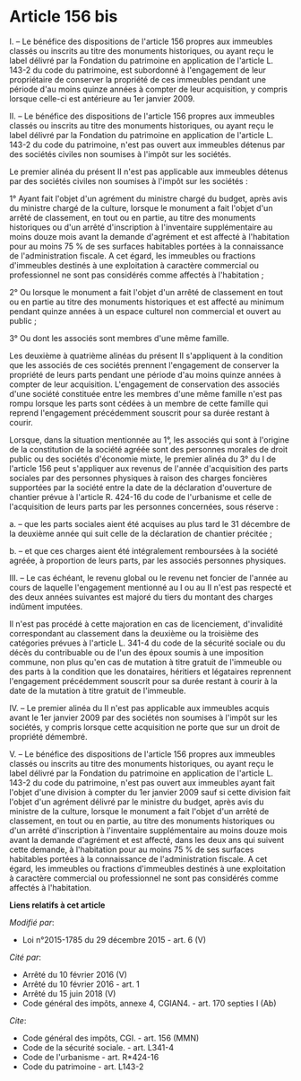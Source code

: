# Article 156 bis

I. – Le bénéfice des dispositions de l'article 156 propres aux immeubles classés ou inscrits au titre des monuments
historiques, ou ayant reçu le label délivré par la Fondation du patrimoine en application de l'article L. 143-2 du code du
patrimoine, est subordonné à l'engagement de leur propriétaire de conserver la propriété de ces immeubles pendant une période
d'au moins quinze années à compter de leur acquisition, y compris lorsque celle-ci est antérieure au 1er janvier 2009.

II. – Le bénéfice des dispositions de l'article 156 propres aux immeubles classés ou inscrits au titre des monuments
historiques, ou ayant reçu le label délivré par la Fondation du patrimoine en application de l'article L. 143-2 du code du
patrimoine, n'est pas ouvert aux immeubles détenus par des sociétés civiles non soumises à l'impôt sur les sociétés.

Le premier alinéa du présent II n'est pas applicable aux immeubles détenus par des sociétés civiles non soumises à l'impôt
sur les sociétés :

1° Ayant fait l'objet d'un agrément du ministre chargé du budget, après avis du ministre chargé de la culture, lorsque le
monument a fait l'objet d'un arrêté de classement, en tout ou en partie, au titre des monuments historiques ou d'un arrêté
d'inscription à l'inventaire supplémentaire au moins douze mois avant la demande d'agrément et est affecté à l'habitation
pour au moins 75 % de ses surfaces habitables portées à la connaissance de l'administration fiscale. A cet égard, les
immeubles ou fractions d'immeubles destinés à une exploitation à caractère commercial ou professionnel ne sont pas considérés
comme affectés à l'habitation ;

2° Ou lorsque le monument a fait l'objet d'un arrêté de classement en tout ou en partie au titre des monuments historiques et
est affecté au minimum pendant quinze années à un espace culturel non commercial et ouvert au public ;

3° Ou dont les associés sont membres d'une même famille.

Les deuxième à quatrième alinéas du présent II s'appliquent à la condition que les associés de ces sociétés prennent
l'engagement de conserver la propriété de leurs parts pendant une période d'au moins quinze années à compter de leur
acquisition. L'engagement de conservation des associés d'une société constituée entre les membres d'une même famille n'est
pas rompu lorsque les parts sont cédées à un membre de cette famille qui reprend l'engagement précédemment souscrit pour sa
durée restant à courir.

Lorsque, dans la situation mentionnée au 1°, les associés qui sont à l'origine de la constitution de la société agréée sont
des personnes morales de droit public ou des sociétés d'économie mixte, le premier alinéa du 3° du I de l'article 156 peut
s'appliquer aux revenus de l'année d'acquisition des parts sociales par des personnes physiques à raison des charges
foncières supportées par la société entre la date de la déclaration d'ouverture de chantier prévue à l'article R. 424-16 du
code de l'urbanisme et celle de l'acquisition de leurs parts par les personnes concernées, sous réserve :

a. – que les parts sociales aient été acquises au plus tard le 31 décembre de la deuxième année qui suit celle de la
déclaration de chantier précitée ;

b. – et que ces charges aient été intégralement remboursées à la société agréée, à proportion de leurs parts, par les
associés personnes physiques.

III. – Le cas échéant, le revenu global ou le revenu net foncier de l'année au cours de laquelle l'engagement mentionné au I
ou au II n'est pas respecté et des deux années suivantes est majoré du tiers du montant des charges indûment imputées.

Il n'est pas procédé à cette majoration en cas de licenciement, d'invalidité correspondant au classement dans la deuxième ou
la troisième des catégories prévues à l'article L. 341-4 du code de la sécurité sociale ou du décès du contribuable ou de
l'un des époux soumis à une imposition commune, non plus qu'en cas de mutation à titre gratuit de l'immeuble ou des parts à
la condition que les donataires, héritiers et légataires reprennent l'engagement précédemment souscrit pour sa durée restant
à courir à la date de la mutation à titre gratuit de l'immeuble.

IV. – Le premier alinéa du II n'est pas applicable aux immeubles acquis avant le 1er janvier 2009 par des sociétés non
soumises à l'impôt sur les sociétés, y compris lorsque cette acquisition ne porte que sur un droit de propriété démembré.

V. – Le bénéfice des dispositions de l'article 156 propres aux immeubles classés ou inscrits au titre des monuments
historiques, ou ayant reçu le label délivré par la Fondation du patrimoine en application de l'article L. 143-2 du code du
patrimoine, n'est pas ouvert aux immeubles ayant fait l'objet d'une division à compter du 1er janvier 2009 sauf si cette
division fait l'objet d'un agrément délivré par le ministre du budget, après avis du ministre de la culture, lorsque le
monument a fait l'objet d'un arrêté de classement, en tout ou en partie, au titre des monuments historiques ou d'un arrêté
d'inscription à l'inventaire supplémentaire au moins douze mois avant la demande d'agrément et est affecté, dans les deux ans
qui suivent cette demande, à l'habitation pour au moins 75 % de ses surfaces habitables portées à la connaissance de
l'administration fiscale. A cet égard, les immeubles ou fractions d'immeubles destinés à une exploitation à caractère
commercial ou professionnel ne sont pas considérés comme affectés à l'habitation.

**Liens relatifs à cet article**

_Modifié par_:

  - Loi n°2015-1785 du 29 décembre 2015 - art. 6 (V)

_Cité par_:

  - Arrêté du 10 février 2016 (V)
  - Arrêté du 10 février 2016 - art. 1
  - Arrêté du 15 juin 2018 (V)
  - Code général des impôts, annexe 4, CGIAN4. - art. 170 septies I (Ab)

_Cite_:

  - Code général des impôts, CGI. - art. 156 (MMN)
  - Code de la sécurité sociale. - art. L341-4
  - Code de l'urbanisme - art. R*424-16
  - Code du patrimoine - art. L143-2
